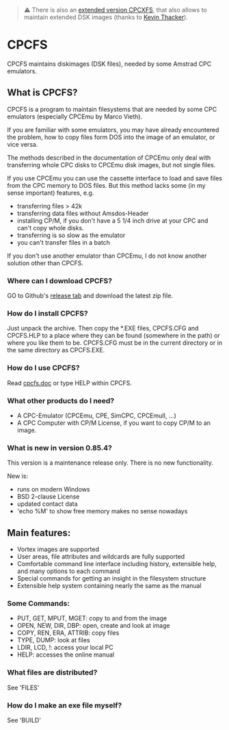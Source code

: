 
> :warning: There is also an [extended version CPCXFS](http://www.cpctech.org.uk/download/cpcxfs.zip),
> that also allows to maintain extended DSK images (thanks to [Kevin
> Thacker](http://www.cpctech.org.uk/)).

# CPCFS

CPCFS maintains diskimages (DSK files), needed by some Amstrad CPC
emulators.

## What is CPCFS?

CPCFS is a program to maintain filesystems that are needed by some CPC
emulators (especially CPCEmu by Marco Vieth).

If you are familiar with some emulators, you may have already
encountered the problem, how to copy files form DOS into the image of
an emulator, or vice versa.

The methods described in the documentation of CPCEmu only deal with
transferring whole CPC disks to CPCEmu disk images, but not single
files.

If you use CPCEmu you can use the cassette interface to load and save
files from the CPC memory to DOS files. But this method lacks some (in
my sense important) features, e.g.

* transferring files > 42k
* transferring data files without Amsdos-Header
* installing CP/M, if you don't have a 5 1/4 inch drive at your CPC and
  can't copy whole disks.
* transferring is so slow as the emulator
* you can't transfer files in a batch

If you don't use another emulator than CPCEmu, I do not know another
solution other than CPCFS.

### Where can I download CPCFS?

GO to Github's [release tab](https://github.com/derikz/cpcfs/releases)
and download the latest zip file.

### How do I install CPCFS?

Just unpack the archive. Then copy the	*.EXE files, CPCFS.CFG and
CPCFS.HLP to a place where they can be found (somewhere in the
path) or where you like them to be. CPCFS.CFG must be in the
current directory or in the same directory as CPCFS.EXE.

### How do I use CPCFS?

Read [cpcfs.doc](https://github.com/derikz/cpcfs/blob/master/cpcfs.doc)
or type HELP within CPCFS.

### What other products do I need?

* A CPC-Emulator (CPCEmu, CPE, SimCPC, CPCEmuII, ...)
* A CPC Computer with CP/M License, if you want to copy CP/M to an image.

### What is new in version 0.85.4?

This version is a maintenance release only. There is no new
functionality.

New is:

* runs on modern Windows
* BSD 2-clause License
* updated contact data
* 'echo %M' to show free memory makes no sense nowadays

## Main features:

* Vortex images are supported
* User areas, file attributes and wildcards are fully supported
* Comfortable command line interface including history, extensible help,
  and many options to each command
* Special commands for getting an insight in the filesystem structure
* Extensible help system containing nearly the same as the manual

### Some Commands:

* PUT, GET, MPUT, MGET: copy to and from the image
* OPEN, NEW, DIR, DBP: open, create and look at image
* COPY, REN, ERA, ATTRIB: copy files
* TYPE, DUMP: look at files
* LDIR, LCD, !: access your local PC
* HELP: accesses the online manual


### What files are distributed?

See 'FILES'

### How do I make an exe file myself?

See 'BUILD'
